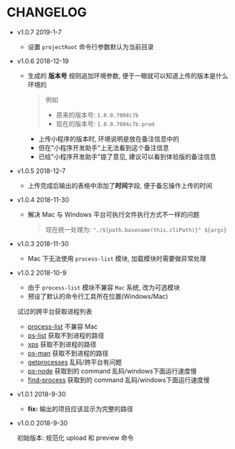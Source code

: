 # CHANGELOG

* v1.0.7 2019-1-7

  * 设置 `projectRoot` 命令行参数默认为当前目录

* v1.0.6 2018-12-19

  * 生成的 **版本号** 规则追加环境参数, 便于一眼就可以知道上传的版本是什么环境的

    > 例如
    > * 原来的版本号: `1.0.0.7004c7b`
    > * 现在的版本号: `1.0.0.7004c7b.prod`
    
    * 上传小程序的版本时, 环境说明是放在备注信息中的
    * 但在"小程序开发助手"上无法看到这个备注信息
    * 已给"小程序开发助手"提了意见, 建议可以看到体验版的备注信息  

* v1.0.5 2018-12-7

  * 上传完成后输出的表格中添加了**时间**字段, 便于备忘操作上传的时间

* v1.0.4 2018-11-30

  * 解决 Mac 与 Windows 平台可执行文件执行方式不一样的问题

    > 现在统一处理为: `"./${path.basename(this.cliPath)}" ${args}`

* v1.0.3 2018-11-30

  * Mac 下无法使用 `process-list` 模块, 加载模块时需要做异常处理

* v1.0.2 2018-10-9

  * 由于 `process-list` 模块不兼容 `Mac` 系统, 改为可选模块
  * 预设了默认的命令行工具所在位置(Windows/Mac)

  试过的跨平台获取进程列表
  * [process-list](https://www.npmjs.com/package/process-list) 不兼容 Mac
  * [ps-list](https://www.npmjs.com/package/ps-list) 获取不到进程的路径
  * [xps](https://www.npmjs.com/package/xps) 获取不到进程的路径
  * [ps-man](https://www.npmjs.com/package/ps-man) 获取不到进程的路径
  * [getprocesses](https://www.npmjs.com/package/getprocesses) 乱码/跨平台有问题
  * [ps-node](https://www.npmjs.com/package/ps-node) 获取到的 command 乱码/windows下面运行速度慢
  * [find-process](https://www.npmjs.com/package/find-process) 获取到的 command 乱码/windows下面运行速度慢

* v1.0.1 2018-9-30

  * **fix:** 输出的项目应该显示为完整的路径

* v1.0.0 2018-9-30

  初始版本: 规范化 upload 和 preview 命令